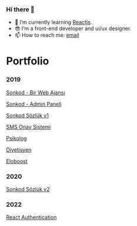 ### Hi there 👋

- 🌱 I’m currently learning  [Reactjs](https://reactjs.org/).
- 😎 I’m a front-end developer and ui/ux designer.
- 📫 How to reach me:   [email](mailto:tolgabrandt@gmail.com)

# Portfolio
 ### 2019
 [Sonkod - Bir Web Ajansı](https://sonkod-2019.netlify.app)
 
 [Sonkod - Admin Paneli](https://sonkod-admin-2019.netlify.app)
 
 [Sonkod Sözlük v1](https://sozluk-2019.netlify.app)
 
 [SMS Onay Sistemi](https://sms-2019.netlify.app)
 
 [Psikolog](https://psikolog-2019.netlify.app)
 
 [Diyetisyen](https://diyetisyen-2019.netlify.app)
 
 [Eloboost](https://eloboost-2019.netlify.com)

###  2020
[Sonkod Sözlük v2](https://sozluk-2020.netlify.app)

### 2022
[React Authentication](https://react-auth2022.netlify.app)


